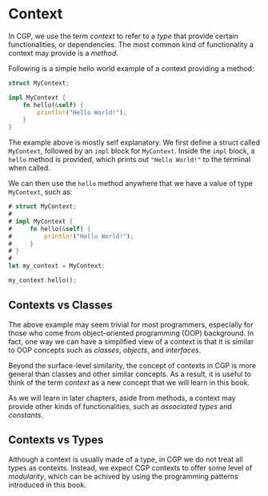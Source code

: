 # Context

In CGP, we use the term _context_ to refer to a _type_ that provide certain functionalities, or dependencies.
The most common kind of functionality a context may provide is a _method_.

Following is a simple hello world example of a context providing a method:

```rust
struct MyContext;

impl MyContext {
    fn hello(&self) {
        println!("Hello World!");
    }
}
```

The example above is mostly self explanatory. We first define a struct called `MyContext`, followed
by an `impl` block for `MyContext`. Inside the `impl` block, a `hello` method is provided,
which prints out `"Hello World!"` to the terminal when called.

We can then use the `hello` method anywhere that we have a value of type `MyContext`, such as:

```rust
# struct MyContext;
#
# impl MyContext {
#     fn hello(&self) {
#         println!("Hello World!");
#     }
# }
#
let my_context = MyContext;

my_context.hello();
```

## Contexts vs Classes

The above example may seem trivial for most programmers, especially for those who come from object-oriented programming (OOP) background.
In fact, one way we can have a simplified view of a context is that it is similar to OOP concepts such as _classes_, _objects_, and _interfaces_.

Beyond the surface-level similarity, the concept of contexts in CGP is more general than classes and other similar concepts. As a result,
it is useful to think of the term _context_ as a new concept that we will learn in this book.

As we will learn in later chapters, aside from methods, a context may provide other kinds of functionalities, such as _associated types_
and _constants_.

## Contexts vs Types

Although a context is usually made of a type, in CGP we do not treat all types as contexts. Instead, we expect CGP contexts to offer
some level of _modularity_, which can be achived by using the programming patterns introduced in this book.